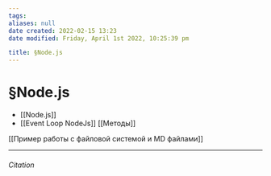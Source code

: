 ```yaml
---
tags: 
aliases: null
date created: 2022-02-15 13:23
date modified: Friday, April 1st 2022, 10:25:39 pm

title: §Node.js
---
```


# §Node.js

- [[Node.js]]
- [[Event Loop NodeJs]]
[[Методы]]

[[Пример работы с файловой системой и MD файлами]]

---

###### Citation
